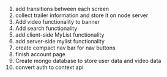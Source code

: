 1. add transitions between each screen
2. collect trailer information and store it on node server
3. Add video functionality to banner
4. Add search functionality
5. add client-side MyList functionality
6. add server-side mylist functionality
7. create compact nav bar for nav buttons
8. finish account page
9. Create mongo database to store user data and video data
10. convert auth to context api
